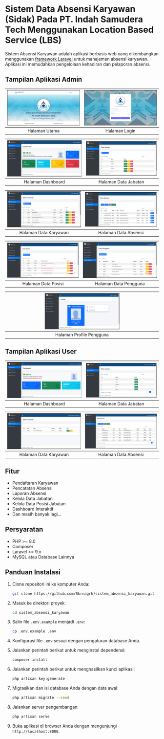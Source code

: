 # Sistem Data Absensi Karyawan (Sidak) Pada PT. Indah Samudera Tech Menggunakan Location Based Service (LBS)

Sistem Absensi Karyawan adalah aplikasi berbasis web yang dikembangkan menggunakan [framework Laravel](https://laravel.com/) untuk manajemen absensi karyawan. Aplikasi ini memudahkan pengelolaan kehadiran dan pelaporan absensi.

## Tampilan Aplikasi Admin

| <img src="https://github.com/Skrnagrh/sistem_absensi_karyawan/raw/main/public/tampilan/1.png" alt="Tampilan 1" width="100%"> | <img src="https://github.com/Skrnagrh/sistem_absensi_karyawan/raw/main/public/tampilan/2.png" alt="Tampilan 2" width="100%"> |
|:---:|:---:|
| Halaman Utama | Halaman Login |

| <img src="https://github.com/Skrnagrh/sistem_absensi_karyawan/raw/main/public/tampilan/3.png" alt="Tampilan 3" width="100%"> | <img src="https://github.com/Skrnagrh/sistem_absensi_karyawan/raw/main/public/tampilan/4.png" alt="Tampilan 4" width="100%"> |
|:---:|:---:|
| Halaman Dashboard | Halaman Data Jabatan |

| <img src="https://github.com/Skrnagrh/sistem_absensi_karyawan/raw/main/public/tampilan/5.png" alt="Tampilan 1" width="100%"> | <img src="https://github.com/Skrnagrh/sistem_absensi_karyawan/raw/main/public/tampilan/6.png" alt="Tampilan 2" width="100%"> |
|:---:|:---:|
| Halaman Data Karyawan | Halaman Data Absensi |

| <img src="https://github.com/Skrnagrh/sistem_absensi_karyawan/raw/main/public/tampilan/7.png" alt="Tampilan 3" width="100%"> | <img src="https://github.com/Skrnagrh/sistem_absensi_karyawan/raw/main/public/tampilan/8.png" alt="Tampilan 4" width="100%"> |
|:---:|:---:|
| Halaman Data Posisi | Halaman Data Pengguna |

| <img src="https://github.com/Skrnagrh/sistem_absensi_karyawan/raw/main/public/tampilan/9.png" alt="Tampilan 5" width="50%"> |
|:---:|
| Halaman Profile Pengguna |

## Tampilan Aplikasi User

| <img src="https://github.com/Skrnagrh/sistem_absensi_karyawan/raw/main/public/tampilan/10.png" alt="Tampilan 1" width="100%"> | <img src="https://github.com/Skrnagrh/sistem_absensi_karyawan/raw/main/public/tampilan/11.png" alt="Tampilan 2" width="100%"> |
|:---:|:---:|
| Halaman Dashboard | Halaman Data Jabatan |

| <img src="https://github.com/Skrnagrh/sistem_absensi_karyawan/raw/main/public/tampilan/12.png" alt="Tampilan 3" width="100%"> | <img src="https://github.com/Skrnagrh/sistem_absensi_karyawan/raw/main/public/tampilan/13.png" alt="Tampilan 4" width="100%"> |
|:---:|:---:|
| Halaman Data Karyawan | Halaman Data Absensi |

## Fitur

- Pendaftaran Karyawan
- Pencatatan Absensi
- Laporan Absensi
- Kelola Data Jabatan
- Kelola Data Posisi Jabatan
- Dashboard Interaktif
- Dan masih banyak lagi...

## Persyaratan

- PHP >= 8.0
- Composer
- Laravel >= 9.x
- MySQL atau Database Lainnya

## Panduan Instalasi

1. Clone repositori ini ke komputer Anda:

   ```bash
   git clone https://github.com/Skrnagrh/sistem_absensi_karyawan.git
   ```

2. Masuk ke direktori proyek:

   ```bash
   cd sistem_absensi_karyawan
   ```

3. Salin file `.env.example` menjadi `.env`:

   ```bash
   cp .env.example .env
   ```

4. Konfigurasi file `.env` sesuai dengan pengaturan database Anda.

5. Jalankan perintah berikut untuk menginstal dependensi:

   ```bash
   composer install
   ```

6. Jalankan perintah berikut untuk menghasilkan kunci aplikasi:

   ```bash
   php artisan key:generate
   ```

7. Migrasikan dan isi database Anda dengan data awal:

   ```bash
   php artisan migrate --seed
   ```

8. Jalankan server pengembangan:

   ```bash
   php artisan serve
   ```

9. Buka aplikasi di browser Anda dengan mengunjungi `http://localhost:8000`.
